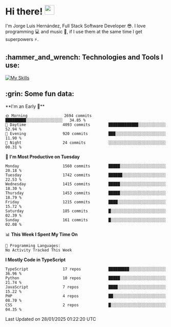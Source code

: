 <h1 align="left">
 <abc>
  <br>Hi there! <img src="https://user-images.githubusercontent.com/42378118/110234147-e3259600-7f4e-11eb-95be-0c4047144dea.gif" width="30"><br>
 </abc>
</h1>

I'm Jorge Luis Hernández, Full Stack Software Developer :sunglasses:. I love programming :computer: and music :musical_score:, if I use them at the same time I get superpowers :zap:. 


<h2 align="left">:hammer_and_wrench: Technologies and Tools I use:</h2>

[![My Skills](https://skillicons.dev/icons?i=js,ts,html,css,py,vue,react,next,nest,postgres,mysql)](https://skillicons.dev)

<h2 align="left">:grin: Some fun data:</h2>
<!--START_SECTION:waka-->
**I'm an Early 🐤** 

```text
🌞 Morning                2694 commits        █████████░░░░░░░░░░░░░░░░   34.85 % 
🌆 Daytime                4093 commits        █████████████░░░░░░░░░░░░   52.94 % 
🌃 Evening                920 commits         ███░░░░░░░░░░░░░░░░░░░░░░   11.90 % 
🌙 Night                  24 commits          ░░░░░░░░░░░░░░░░░░░░░░░░░   00.31 % 
```
📅 **I'm Most Productive on Tuesday** 

```text
Monday                   1560 commits        █████░░░░░░░░░░░░░░░░░░░░   20.18 % 
Tuesday                  1742 commits        ██████░░░░░░░░░░░░░░░░░░░   22.53 % 
Wednesday                1415 commits        █████░░░░░░░░░░░░░░░░░░░░   18.30 % 
Thursday                 1453 commits        █████░░░░░░░░░░░░░░░░░░░░   18.79 % 
Friday                   1215 commits        ████░░░░░░░░░░░░░░░░░░░░░   15.72 % 
Saturday                 185 commits         █░░░░░░░░░░░░░░░░░░░░░░░░   02.39 % 
Sunday                   161 commits         █░░░░░░░░░░░░░░░░░░░░░░░░   02.08 % 
```


📊 **This Week I Spent My Time On** 

```text
💬 Programming Languages: 
No Activity Tracked This Week
```

**I Mostly Code in TypeScript** 

```text
TypeScript               17 repos            █████████░░░░░░░░░░░░░░░░   36.96 % 
Python                   10 repos            █████░░░░░░░░░░░░░░░░░░░░   21.74 % 
JavaScript               7 repos             ████░░░░░░░░░░░░░░░░░░░░░   15.22 % 
PHP                      4 repos             ██░░░░░░░░░░░░░░░░░░░░░░░   08.70 % 
CSS                      2 repos             █░░░░░░░░░░░░░░░░░░░░░░░░   04.35 % 
```




 Last Updated on 28/01/2025 01:22:20 UTC
<!--END_SECTION:waka-->
